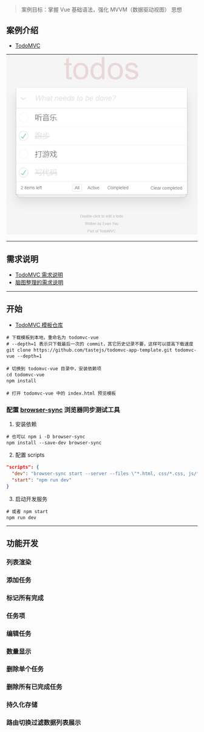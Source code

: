 > 案例目标：掌握 Vue 基础语法，强化 MVVM（数据驱动视图） 思想

## 案例介绍

- [TodoMVC](http://todomvc.com/)

![](todomvc-vue/todomvc-vue0.png)

---

## 需求说明

- [TodoMVC 需求说明](https://github.com/tastejs/todomvc/blob/master/app-spec.md)
- [脑图整理的需求说明](http://naotu.baidu.com/file/b935b732b2dbf1b2ff12a3291d7f24e5?token=f1973a115e68f4e1)

---

## 开始

- [TodoMVC 模板仓库](https://github.com/tastejs/todomvc-app-template)

```shell
# 下载模板到本地，重命名为 todomvc-vue
# --depth=1 表示只下载最后一次的 commit，其它历史记录不要，这样可以提高下载速度
git clone https://github.com/tastejs/todomvc-app-template.git todomvc-vue --depth=1

# 切换到 todomvc-vue 目录中，安装依赖项
cd todomvc-vue
npm install

# 打开 todomvc-vue 中的 index.html 预览模板
```

### 配置 [browser-sync](https://browsersync.io/) 浏览器同步测试工具

1. 安装依赖

  ```shell
  # 也可以 npm i -D browser-sync
  npm install --save-dev browser-sync
  ```

2. 配置 scripts

  ```json
  "scripts": {
    "dev": "browser-sync start --server --files \"*.html, css/*.css, js/*.js\"",
    "start": "npm run dev"
  }
  ```

3. 启动开发服务

  ```shell
  # 或者 npm start
  npm run dev
  ```
---

## 功能开发

### 列表渲染

### 添加任务

### 标记所有完成

### 任务项

### 编辑任务

### 数量显示

### 删除单个任务

### 删除所有已完成任务

### 持久化存储

### 路由切换过滤数据列表展示

